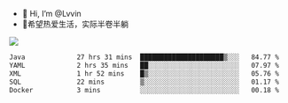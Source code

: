 - 👋 Hi, I’m @Lvvin
- 🍎希望热爱生活，实际半卷半躺
<!--
👀 I’m interested in ...
- 🌱 I’m currently learning ...
- 💞️ I’m looking to collaborate on ...
- 📫 How to reach me ...
->

<!---
Lvvin/Lvvin is a ✨ special ✨ repository because its `README.md` (this file) appears on your GitHub profile.
You can click the Preview link to take a look at your changes.

![Lvvin's GitHub stats](https://github-readme-stats.vercel.app/api?username=Lvvin&theme=default&show_icons=true&count_private=true)
--->

<a href="https://github.com/anuraghazra/github-readme-stats">
  <img align="center" src="https://github-readme-stats-lvvins-projects.vercel.app/api?username=Lvvin&theme=default&show_icons=true&count_private=true" />
</a>

<!--START_SECTION:waka-->

```txt
Java             27 hrs 31 mins  █████████████████████▒░░░   84.77 %
YAML             2 hrs 35 mins   ██░░░░░░░░░░░░░░░░░░░░░░░   07.97 %
XML              1 hr 52 mins    █▒░░░░░░░░░░░░░░░░░░░░░░░   05.76 %
SQL              22 mins         ▒░░░░░░░░░░░░░░░░░░░░░░░░   01.17 %
Docker           3 mins          ░░░░░░░░░░░░░░░░░░░░░░░░░   00.18 %
```

<!--END_SECTION:waka-->


